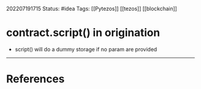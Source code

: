 202207191715
Status: #idea
Tags: [[Pytezos]] [[tezos]] [[blockchain]]

# contract.script() in origination
- script() will do a dummy storage if no param are provided


---
# References